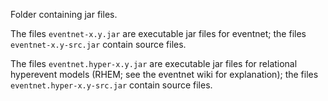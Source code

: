 Folder containing jar files. 

The files `eventnet-x.y.jar` are executable jar files for eventnet; the files `eventnet-x.y-src.jar` contain source files.

The files `eventnet.hyper-x.y.jar` are executable jar files for relational hyperevent models (RHEM; see the eventnet wiki for explanation); the files `eventnet.hyper-x.y-src.jar` contain source files.
